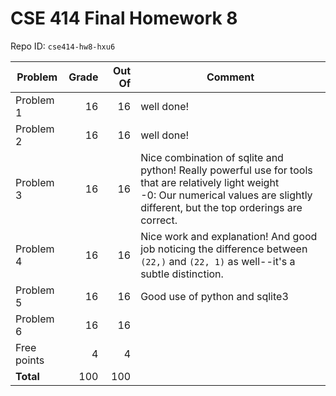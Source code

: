 # CSE 414 Final Homework 8

Repo ID: `cse414-hw8-hxu6`

| Problem     | Grade   | Out Of | Comment |
|-------------|--------:|-------:|---------|
| Problem 1   | 16    |     16 | well done!    |
| Problem 2   | 16    |     16 | well done!    |
| Problem 3   | 16    |     16 | Nice combination of sqlite and python! Really powerful use for tools that are relatively light weight<br>-0: Our numerical values are slightly different, but the top orderings are correct.    |
| Problem 4   | 16    |     16 | Nice work and explanation! And good job noticing the difference between `(22,)` and `(22, 1)` as well--it's a subtle distinction.    |
| Problem 5   | 16    |     16 | Good use of python and sqlite3    |
| Problem 6   | 16    |     16 |     |
| Free points |       4 |      4 |         |
| **Total**   | 100 |    100 |   |
